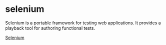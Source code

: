 # selenium
Selenium is a portable framework for testing web applications. It provides a playback tool for authoring functional tests.

[Selenium](https://selenium.dev/)
